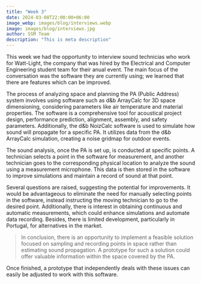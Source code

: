 ```yaml
---
title: "Week 3"
date: 2024-03-08T22:00:00+06:00
image_webp: images/blog/interviews.webp
image: images/blog/interviews.jpg
author: SSM Team
description: "This is meta description"
---
```


This week we had the opportunity to interview sound technicias who work for Watt-Light, the company that was hired by the Electrical and Computer Engineering student team for their anual event. The main focus of the conversation was the software they are currently using; we learned that there are features which can be improved.

The process of analyzing space and planning the PA (Public Address) system involves using software such as d&b ArrayCalc for 3D space dimensioning, considering parameters like air temperature and material properties. The software is a comprehensive tool for acoustical project design, performance prediction, alignment, assembly, and safety parameters.
Additionally, the d&b NoizCalc software is used to simulate how sound will propagate for a specific PA. It utilizes data from the d&b ArrayCalc simulation, creating a noise gridmap for outdoor events.

The sound analysis, once the PA is set up, is conducted at specific points. A technician selects a point in the software for measurement, and another technician goes to the corresponding physical location to analyze the sound using a measurement microphone. This data is then stored in the software to improve simulations and maintain a record of sound at that point.

Several questions are raised, suggesting the potential for improvements. It would be advantageous to eliminate the need for manually selecting points in the software, instead instructing the moving technician to go to the desired point. Additionally, there is interest in obtaining continuous and automatic measurements, which could enhance simulations and automate data recording. Besides, there is limited development, particularly in Portugal, for alternatives in the market. 

> In conclusion, there is an opportunity to implement a feasible solution focused on sampling and recording points in space rather than estimating sound propagation. A prototype for such a solution could offer valuable information within the space covered by the PA.

Once finished, a prototype that independently deals with these issues can easily be adjusted to work with this software. 
